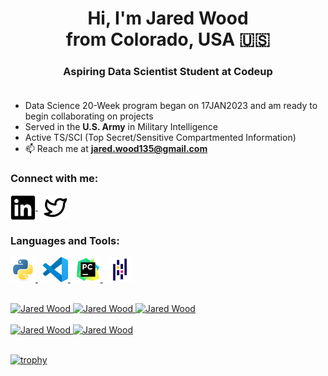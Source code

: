 <!DOCTYPE html>


<!---
This README.md file is my GitHub profile
-->


<!--- Title and metadata -->
<html>
<head>
    <meta charset="UTF-8">
    <meta name="description" content="GitHub Profile README.MD">
    <meta name="keywords" content="GitHub, Profile, Bio, Snapshot, Summary, Readme">
    <meta name="author" content="Jared Wood">
    <meta name="viewport" content="width=device-width, initial-scale=1.0">
    <h1 align="center">
        Hi, I'm Jared Wood <br> from Colorado, USA 🇺🇸
    </h1>
</head>


<!--- Subtitle -->
<head>
    <h3 align="center">
        Aspiring Data Scientist Student at Codeup
    <br><br>
    </h3>
    
</head>


<!--- Snapshot of Events -->
- Data Science 20-Week program began on 17JAN2023 and am ready to begin collaborating on projects
- Served in the **U.S. Army** in Military Intelligence
- Active TS/SCI (Top Secret/Sensitive Compartmented Information)
- 📫 Reach me at **jared.wood135@gmail.com**


<!--- Social Networks - Connect with me -->
<head>
    <h3 align="left">Connect with me:</h3>
</head>

<body>
    <p align="left">
        <a href="https://www.linkedin.com/in/jaredwood135" target="blank">
        <img align="center" src="https://raw.githubusercontent.com/devicons/devicon/master/icons/linkedin/linkedin-plain.svg" alt="Jared Wood" height="40" width="40"/>
        </a>
        &nbsp;
        <a href="https://twitter.com/JaredWood135" target="blank">
        <img align="center" src="https://github.com/enduringwriter/enduringwriter/blob/3f9d5db1fb06f3034969743d7d044fffd958cbfd/icons_for_my_github_profile/twitter.png" alt="Jared Wood" height="40" width="40"/>
        </a>
    </p>
</body>


<!--- Technical Skills - Languages and Tools -->
<head>
    <h3 align="left">Languages and Tools:</h3>
</head>

<body>
    <p align="left">
        <a href="https://github.com/Jared-Wood135" target="_blank">
        <img src="https://raw.githubusercontent.com/devicons/devicon/master/icons/python/python-original.svg" alt="python" width="40" height="40"/>
        </a>
        &nbsp;
        <a href="https://github.com/Jared-Wood135" target="_blank">
        <img src="https://raw.githubusercontent.com/devicons/devicon/master/icons/vscode/vscode-original.svg" alt="flask" width="40" height="40"/>
        </a>
        &nbsp;
        <a href="https://github.com/Jared-Wood135" target="_blank">
        <img src="https://github.com/enduringwriter/enduringwriter/blob/6594379f38e3d47cb673324bd1d851cc91f6799a/icons_for_my_github_profile/pycharm.svg" alt="flask" width="40" height="40"/>
        </a>
        &nbsp;
        <a href="https://github.com/Jared-Wood135" target="_blank">
        <img src="https://raw.githubusercontent.com/devicons/devicon/master/icons/pandas/pandas-original.svg" alt="pandas" width="40" height="40"/>
        </a>
    </p>
    <br>
</body>


<!--- GitHub Stats Streak Languages -->
<body>
    <div>
        <a href="https://github.com/Jared-Wood135" target="_blank">    
        <img src="https://github-readme-stats-git-masterrstaa-rickstaa.vercel.app/api?username=Jared-Wood135" alt="Jared Wood"/>
        </a>
        <a href="https://github.com/Jared-Wood135" target ="_blank">
        <img src="https://github-readme-streak-stats.herokuapp.com/?user=Jared-Wood135" alt="Jared Wood"/>
        </a>
        <a href="https://github.com/Jared-Wood135" target ="_blank">
        <img src="https://github-readme-stats-git-masterrstaa-rickstaa.vercel.app/api/top-langs/?username=Jared-Wood135&layout=compact" alt="Jared Wood" data-canonical-src="https://github-readme-stats-git-masterrstaa-rickstaa.vercel.app/api/top-langs/?username=Jared-Wood135" style="max-width: 100%;">
        </a>
    </div>
    <br>
</body>


<!--- GitHub Repositories -->
<body>
    <div>
        <a href="https://github.com/Jared-Wood135/CLI-Command-Line-Interface-Personalization" target ="_blank">
        <img src="https://github-readme-stats-git-masterrstaa-rickstaa.vercel.app/api/pin/?username=Jared-Wood135&repo=fun_projects" alt="Jared Wood"/>
        </a>
        <a href="https://github.com/Jared-Wood135" target ="_blank">
        <img src="https://github-readme-stats-git-masterrstaa-rickstaa.vercel.app/api/pin/?username=enduringwriter&repo=Jared-Wood135" alt="Jared Wood"/>
        </a>
    </div>
    <br>
</body>


<!--- GitHub Trophies -->
[![trophy](https://github-profile-trophy.vercel.app/?username=Jared-Wood135)](https://github.com/Jared-Wood135/github-profile-trophy)

</html>
